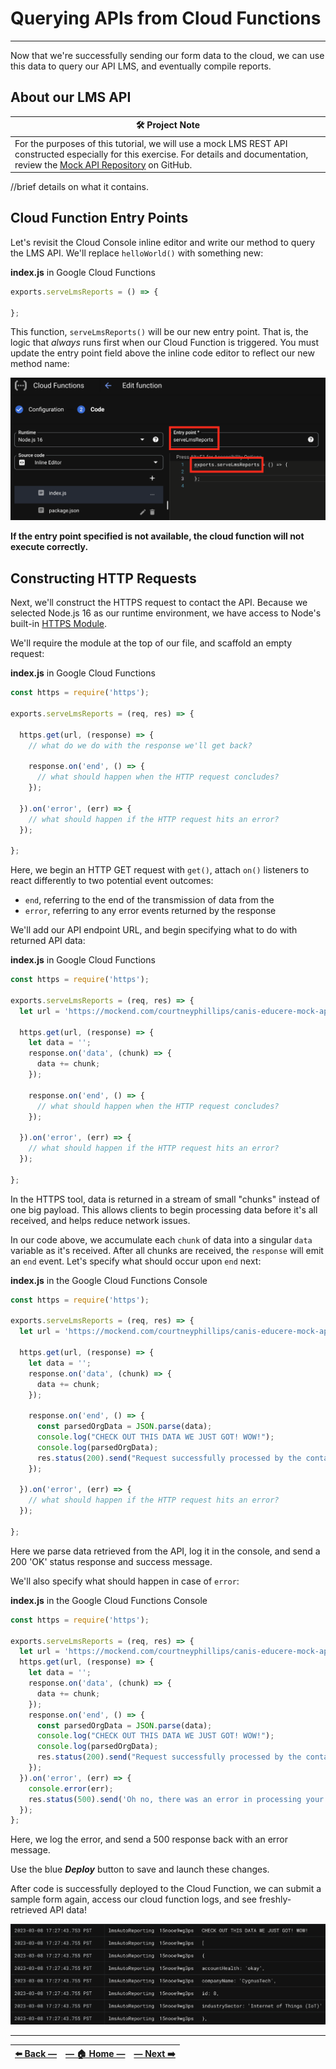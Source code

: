 # Querying APIs from Cloud Functions
---

Now that we're successfully sending our form data to the cloud, we can use this data to query our API LMS, and eventually compile reports.

## About our LMS API

| 🛠️  Project Note |
|--------------------|
| For the purposes of this tutorial, we will use a mock LMS REST API constructed especially for this exercise. For details and documentation, review the [Mock API Repository](https://github.com/courtneyphillips/canis-educere-mock-api) on GitHub.  |

//brief details on what it contains.

## Cloud Function Entry Points

Let's revisit the Cloud Console inline editor and write our method to query the LMS API. We'll replace `helloWorld()` with something new:

**index.js** in Google Cloud Functions
```JavaScript
exports.serveLmsReports = () => {

};
```

This function, `serveLmsReports()` will be our new entry point. That is, the logic that _always_ runs first when our Cloud Function is triggered. You must update the entry point field above the inline code editor to reflect our new method name:

![Screenshot of entry point and function name matching in inline gcp code editor](../assets/images/updating_entry_point_name.png)

**If the entry point specified is not available, the cloud function will not execute correctly.**

## Constructing HTTP Requests

Next, we'll construct the HTTPS request to contact the API. Because we selected Node.js 16 as our runtime environment, we have access to Node's built-in [HTTPS Module](https://nodejs.org/api/https.html).

We'll require the module at the top of our file, and scaffold an empty request:  

**index.js** in Google Cloud Functions
```JavaScript
const https = require('https');

exports.serveLmsReports = (req, res) => {

  https.get(url, (response) => {
    // what do we do with the response we'll get back?

    response.on('end', () => {
      // what should happen when the HTTP request concludes?
    });

  }).on('error', (err) => {
    // what should happen if the HTTP request hits an error?
  });

};
```

Here, we begin an HTTP GET request with `get()`, attach `on()` listeners to react differently to two potential event outcomes:  

- `end`, referring to the end of the transmission of data from the
- `error`, referring to any error events returned by the response

We'll add our API endpoint URL, and begin specifying what to do with returned API data:

**index.js** in Google Cloud Functions
```JavaScript
const https = require('https');

exports.serveLmsReports = (req, res) => {
  let url = 'https://mockend.com/courtneyphillips/canis-educere-mock-api/organization?companyName_eq=' + encodeURIComponent(req.body.orgName);

  https.get(url, (response) => {
    let data = '';
    response.on('data', (chunk) => {
      data += chunk;
    });

    response.on('end', () => {
      // what should happen when the HTTP request concludes?
    });

  }).on('error', (err) => {
    // what should happen if the HTTP request hits an error?
  });

};
```

In the HTTPS tool, data is returned in a stream of small "chunks" instead of one big payload. This allows clients to begin processing data before it's all received, and helps reduce network issues.

In our code above, we accumulate each `chunk` of data into a singular `data` variable as it's received. After all chunks are received, the `response` will emit an `end` event. Let's specify what should occur upon `end` next:

**index.js** in the Google Cloud Functions Console
```JavaScript
const https = require('https');

exports.serveLmsReports = (req, res) => {
  let url = 'https://mockend.com/courtneyphillips/canis-educere-mock-api/organization?companyName_eq=' + encodeURIComponent(req.body.orgName);

  https.get(url, (response) => {
    let data = '';
    response.on('data', (chunk) => {
      data += chunk;
    });

    response.on('end', () => {
      const parsedOrgData = JSON.parse(data);
      console.log("CHECK OUT THIS DATA WE JUST GOT! WOW!");
      console.log(parsedOrgData);
      res.status(200).send("Request successfully processed by the contactLMS function in GCP!")
    });

  }).on('error', (err) => {
    // what should happen if the HTTP request hits an error?
  });

};
```

Here we parse data retrieved from the API, log it in the console, and send a 200 'OK' status response and success message.

We'll also specify what should happen in case of `error`:

**index.js** in the Google Cloud Functions Console
```JavaScript
const https = require('https');

exports.serveLmsReports = (req, res) => {
  let url = 'https://mockend.com/courtneyphillips/canis-educere-mock-api/organization?companyName_eq=' + encodeURIComponent(req.body.orgName);
  https.get(url, (response) => {
    let data = '';
    response.on('data', (chunk) => {
      data += chunk;
    });
    response.on('end', () => {
      const parsedOrgData = JSON.parse(data);
      console.log("CHECK OUT THIS DATA WE JUST GOT! WOW!");
      console.log(parsedOrgData);
      res.status(200).send("Request successfully processed by the contactLMS function in GCP!")
    });
  }).on('error', (err) => {
    console.error(err);
    res.status(500).send('Oh no, there was an error in processing your request. Check Logs for GCP and Apps Scripts.');
  });
};
```

Here, we log the error, and send a 500 response back with an error message.

Use the blue **_Deploy_** button to save and launch these changes.

After code is successfully deployed to the Cloud Function, we can submit a sample form again, access our cloud function logs, and see freshly-retrieved API data!

![Screenshot of Cloud Function logs with data retrieved from the LMS API visible](../assets/images/api_data_in_cloud_logs.png)

---

| [⬅️  Back —]() | [— 🏠 Home —](https://github.com/courtneyphillips/project-canis-educere) | [— Next  ➡️]() |
| --- | --- | --- |
